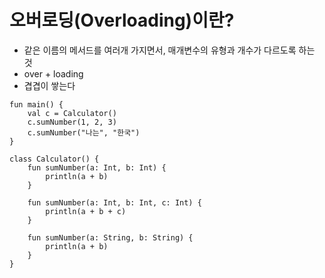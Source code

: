 # 오버로딩(Overloading)이란?

- 같은 이름의 메서드를 여러개 가지면서, 매개변수의 유형과 개수가 다르도록 하는 것
- over + loading
- 겹겹이 쌓는다

```
fun main() {
    val c = Calculator()
    c.sumNumber(1, 2, 3)
    c.sumNumber("나는", "한국")
}

class Calculator() {
    fun sumNumber(a: Int, b: Int) {
        println(a + b)
    }

    fun sumNumber(a: Int, b: Int, c: Int) {
        println(a + b + c)
    }

    fun sumNumber(a: String, b: String) {
        println(a + b)
    }
}
```

